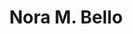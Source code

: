 ---
first_name: Nora M.
last_name: Bello
title: Nora M. Bello
role: Statistician
organizations:
- name: USDA Agricultural Research Service
  url: https://www.ars.usda.gov/
education:
  courses:
  - course: PhD Animal Science
    institution: Michigan State University
    year: 2010
  - course: MS Applied Statistics
    institution: Michigan State University
    year: 2008
  - course: MS Animal Science
    institution: Michigan State University
    year: 2006
  - course: DVM
    institution: Catholic University of Cordoba, Argentina
social:
- icon: envelope
  icon_pack: fas
  link: mailto:nora.bello@usda.gov
- icon: globe
  icon_pack: fas
  link: https://www.ars.usda.gov/northeast-area/people/nora-m-bello/
- icon: google-scholar
  icon_pack: ai
  link: https://scholar.google.com/citations?user=J70khoAAAAAJ&hl=en&oi=ao
- icon: linkedin
  icon_pack: fab
  link: https://www.linkedin.com/in/norabello/
user_groups:
- Heads
superuser: no
---